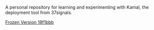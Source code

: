 A personal repository for learning and experimenting with Kamal, the deployment tool from 37signals.


[Frozen Version 18f1bbb
](https://github.com/basecamp/kamal/tree/18f1bbbeac2604e048a84a31b08c82abcb28d1a0)
